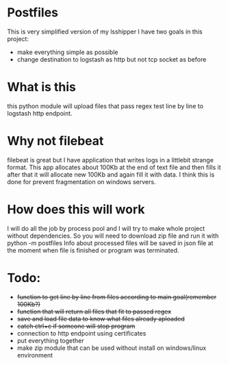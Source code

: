 # Postfiles
This is very simplified version of my lsshipper 
I have two goals in this project:
* make everything simple as possible
* change destination to logstash as http but not tcp socket as before


# What is this
this python module will upload files that pass regex test line by line to logstash http endpoint. 

# Why not filebeat
filebeat is great but I have application that writes logs in a littlebit strange format. This app allocates 
about 100Kb at the end of text file and then fills it after that it will allocate new 100Kb and again fill it with data. 
I think this is done for prevent fragmentation on windows servers. 

# How does this will work
I will do all the job by process pool and I will try to make whole project without dependencies. So you will need to download zip file and run it with python -m postfiles 
Info about processed files will be saved in json file at the moment when file is finished or program was terminated. 

# Todo:
* ~~function to get line by line from files according to main goal(remember 100Kb?)~~
* ~~function that will return all files that fit to passed regex~~
* ~~save and load file data to know what files already aploaded~~
* ~~catch ctrl+c if someone will stop program~~
* connection to http endpoint using certificates
* put everything together
* make zip module that can be used without install on windows/linux environment
